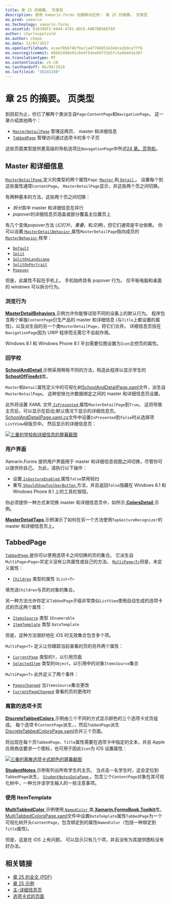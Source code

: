 ```yaml
---
title: 章 25 的摘要。 页类型
description: 使用 Xamarin.Forms 创建移动应用： 章 25 的摘要。 页类型
ms.prod: xamarin
ms.technology: xamarin-forms
ms.assetid: D1D348F2-6A44-4781-ADCE-A0B7BB9AEF89
author: charlespetzold
ms.author: chape
ms.date: 11/07/2017
ms.openlocfilehash: ecee7866f4bf9ac1a4f706853434dce2b9cef7f6
ms.sourcegitcommit: 66682dd8e93c0e4f5dee69f32b5fc5a96443e307
ms.translationtype: MT
ms.contentlocale: zh-CN
ms.lasthandoff: 06/08/2018
ms.locfileid: "35241150"
---
```

# <a name="summary-of-chapter-25-page-varieties"></a>章 25 的摘要。 页类型

到目前为止，你已了解两个类派生自`Page`:`ContentPage`和`NavigationPage`。 这一章介绍其他两个：

- [`MasterDetailPage`](https://developer.xamarin.com/api/type/Xamarin.Forms.MasterDetailPage/) 管理这两页、 master 和详细信息
- [`TabbedPage`](https://developer.xamarin.com/api/type/Xamarin.Forms.TabbedPage/) 管理访问通过选项卡的多个子页

这些页面类型提供更高级的导航选项比`NavagationPage`中所述[24 章。页导航](~/xamarin-forms/creating-mobile-apps-xamarin-forms/summaries/chapter24.md)。

## <a name="master-and-detail"></a>Master 和详细信息

[ `MasterDetailPage` ](https://developer.xamarin.com/api/type/Xamarin.Forms.MasterDetailPage/)定义的类型的两个属性`Page`: [ `Master` ](https://developer.xamarin.com/api/property/Xamarin.Forms.MasterDetailPage.Master/)和[ `Detail` ](https://developer.xamarin.com/api/property/Xamarin.Forms.MasterDetailPage.Detail/)。 设置每个到这些属性通常`ContentPage`。 `MasterDetailPage`显示，并这些两个页之间切换。

有两种基本的方法，这些两个页之间切换：

- *拆分*其中 master 和详细信息在并行
- *popover*的详细信息页涵盖或部分覆盖主位置页上

有几个变体*popover*方法 (*幻灯片*，*重叠*，和*交换*)，但它们通常是平台依赖。 你可以设置[ `MasterDetailBehavior` ](https://developer.xamarin.com/api/property/Xamarin.Forms.MasterDetailPage.MasterBehavior/)属性`MasterDetailPage`指向成员的[ `MasterBehavior` ](https://developer.xamarin.com/api/type/Xamarin.Forms.MasterBehavior/)枚举：

- [`Default`](https://developer.xamarin.com/api/field/Xamarin.Forms.MasterBehavior.Default/)
- [`Split`](https://developer.xamarin.com/api/field/Xamarin.Forms.MasterBehavior.Split/)
- [`SplitOnLandscape`](https://developer.xamarin.com/api/field/Xamarin.Forms.MasterBehavior.SplitOnLandscape/)
- [`SplitOnPortrait`](https://developer.xamarin.com/api/field/Xamarin.Forms.MasterBehavior.SplitOnPortrait/)
- [`Popover`](https://developer.xamarin.com/api/field/Xamarin.Forms.MasterBehavior.Popover/)

但是，此属性不起在手机上。 手机始终具有 popover 行为。 仅平板电脑和桌面的 windows 可以拆分行为。

### <a name="exploring-the-behaviors"></a>浏览行为

[ **MasterDetailBehaviors** ](https://github.com/xamarin/xamarin-forms-book-samples/tree/master/Chapter25/MasterDetailBehaviors)示例允许你能够试验不同的设备上的默认行为。 程序包含两个单独`ContentPage`衍生产品的 master 和详细信息 (与`Title`上都设置的属性)，以及派生自的另一个类`MasterDetailPage`，将它们合并。 详细信息页括在`NavigationPage`因为 UWP 程序而无需它不会起作用。

Windows 8.1 和 Windows Phone 8.1 平台需要位图设置为`Icon`主控页的属性。

### <a name="back-to-school"></a>回学校

[ **SchoolAndDetail** ](https://github.com/xamarin/xamarin-forms-book-samples/tree/master/Chapter25/SchoolAndDetail)示例采用稍有不同的方法，构造此程序以显示学生的[ **SchoolOfFineArt**](https://github.com/xamarin/xamarin-forms-book-samples/tree/master/Libraries/SchoolOfFineArt)库。

`Master`和`Detail`属性定义中的可视化树[SchoolAndDetailPage.xaml](https://github.com/xamarin/xamarin-forms-book-samples/blob/master/Chapter25/SchoolAndDetail/SchoolAndDetail/SchoolAndDetail/SchoolAndDetailPage.xaml)文件，派生自`MasterDetailPage`。 这种安排允许数据绑定之间的 master 和详细信息页设置。

此外将设置 XAML 文件[ `IsPresented` ](https://developer.xamarin.com/api/property/Xamarin.Forms.MasterDetailPage.IsPresented/)属性`MasterDetailPage`到`True`。 这将导致主页后，可以显示在启动;默认情况下显示的详细信息页。 [SchoolAndDetailPage.xaml.cs](https://github.com/xamarin/xamarin-forms-book-samples/blob/master/Chapter25/SchoolAndDetail/SchoolAndDetail/SchoolAndDetail/SchoolAndDetailPage.xaml.cs)文件中设置`IsPresented`到`false`时从选择项`ListView`母版页中。 然后显示的详细信息页：

[![三重的学校和详细信息的屏幕截图](images/ch25fg09-small.png "从 MasterDetailPage 的详细信息页")](images/ch25fg09-large.png#lightbox "从 MasterDetailPage 的详细信息页")

### <a name="your-own-user-interface"></a>用户界面

Xamarin.Forms 提供用户界面用于 master 和详细信息视图之间切换，尽管你可以提供你自己。 为此，请执行以下操作：

- 设置[ `IsGestureEnabled` ](https://developer.xamarin.com/api/property/Xamarin.Forms.MasterDetailPage.IsGestureEnabled/)属性`false`禁用轻扫
- 重写[ `ShouldShowToolbarButton` ](https://developer.xamarin.com/api/member/Xamarin.Forms.MasterDetailPage.ShouldShowToolbarButton()/)方法，并且返回`false`隐藏在 Windows 8.1 和 Windows Phone 8.1 上的工具栏按钮。

你必须提供一种方式来切换 master 和详细信息页中，如所示[ **ColorsDetail** ](https://github.com/xamarin/xamarin-forms-book-samples/tree/master/Chapter25/ColorsDetails)示例。

[ **MasterDetailTaps** ](https://github.com/xamarin/xamarin-forms-book-samples/tree/master/Chapter25/MasterDetailTaps)示例演示了如何在另一个方法使用`TapGestureRecognizer`的 master 和详细信息页上。

## <a name="tabbedpage"></a>TabbedPage

[ `TabbedPage` ](https://developer.xamarin.com/api/type/Xamarin.Forms.TabbedPage/)是你可以使用选项卡之间切换的页的集合。 它派生自`MultiPage<Page>`并定义没有公共属性或自己的方法。 [`MultiPage<T>`](https://developer.xamarin.com/api/type/Xamarin.Forms.MultiPage%3CT%3E/)但是，未定义属性：

- [`Children`](https://developer.xamarin.com/api/property/Xamarin.Forms.MultiPage%3CT%3E.Children/) 类型的属性 `IList<T>`

填充该`Children`与页的对象的集合。

另一种方法允许你定义`TabbedPage`子级非常类似`ListView`使用自动生成的选项卡式的页这两个属性：

- [`ItemsSource`](https://developer.xamarin.com/api/property/Xamarin.Forms.MultiPage%3CT%3E.ItemsSource/) 类型 `IEnumerable`
- [`ItemTemplate`](https://developer.xamarin.com/api/property/Xamarin.Forms.MultiPage%3CT%3E.ItemTemplate/) 类型 `DataTemplate`

但是，这种方法很好地在 iOS 时无效集合包含多个项。

`MultiPage<T>` 定义让你跟踪当前查看的页的另外两个属性：

- [`CurrentPage`](https://developer.xamarin.com/api/property/Xamarin.Forms.MultiPage%3CT%3E.CurrentPage/) 类型的`T`，以引用页面
- [`SelectedItem`](https://developer.xamarin.com/api/property/Xamarin.Forms.MultiPage%3CT%3E.SelectedItem/) 类型的`Object`，以引用中的对象`ItemsSource`集合

`MultiPage<T>` 此外定义了两个事件：

- [`PagesChanged`](https://developer.xamarin.com/api/event/Xamarin.Forms.MultiPage%3CT%3E.PagesChanged/) 当`ItemsSource`集合更改
- [`CurrentPageChanged`](https://developer.xamarin.com/api/event/Xamarin.Forms.MultiPage%3CT%3E.CurrentPageChanged/) 查看的页的更改时

### <a name="discrete-tab-pages"></a>离散的选项卡页

[ **DiscreteTabbedColors** ](https://github.com/xamarin/xamarin-forms-book-samples/tree/master/Chapter25/DiscreteTabbedColors)示例由三个不同的方式显示颜色的三个选项卡式页组成。 每个选项卡`ContentPage`派生，，然后`TabbedPage`派生[DiscreteTabbedColorsPage.xaml](https://github.com/xamarin/xamarin-forms-book-samples/blob/master/Chapter25/DiscreteTabbedColors/DiscreteTabbedColors/DiscreteTabbedColors/DiscreteTabbedColorsPage.xaml)合并三个页面。

将出现在每个页`TabbedPage`、`Title`属性需要在选项卡中指定的文本，并且 Apple 应用商店要求一个图标，也可用于因此`Icon`为 iOS 设置属性：

[![三重的离散选项卡式颜色的屏幕截图](images/ch25fg13-small.png "TabbedPage")](images/ch25fg13-large.png#lightbox "TabbedPage")

[ **StudentNotes** ](https://github.com/xamarin/xamarin-forms-book-samples/tree/master/Chapter25/StudentNotes)示例有列出所有学生的主页。 当点击一名学生时，这会定位到`TabbedPage`派生， [ `StudentNotesDataPage` ](https://github.com/xamarin/xamarin-forms-book-samples/blob/master/Chapter25/StudentNotes/StudentNotes/StudentNotes/StudentNotesDataPage.xaml)，包含三个`ContentPage`对象在其可视化树中，一种允许该学生输入的一些注意事项。

### <a name="using-an-itemtemplate"></a>使用 ItemTemplate

[ **MultiTabbedColor** ](https://github.com/xamarin/xamarin-forms-book-samples/tree/master/Chapter25/MultiTabbedColors)示例使用[ `NamedColor` ](https://github.com/xamarin/xamarin-forms-book-samples/blob/master/Libraries/Xamarin.FormsBook.Toolkit/Xamarin.FormsBook.Toolkit/NamedColor.cs)类[ **Xamarin.FormsBook.Toolkit**](https://github.com/xamarin/xamarin-forms-book-samples/tree/master/Libraries/Xamarin.FormsBook.Toolkit)库。 [MultiTabbedColorsPage.xaml](https://github.com/xamarin/xamarin-forms-book-samples/blob/master/Chapter25/MultiTabbedColors/MultiTabbedColors/MultiTabbedColors/MultiTabbedColorsPage.xaml)文件中设置`DataTemplate`属性`TabbedPage`为一个可视化树开头`ContentPage`，包含绑定到的属性`NamedColor`（包括一种绑定到`Title`属性)。

但是，这是在 iOS 上有问题。 可以显示只有几个项，并且没有为其提供图标没有好办法。



## <a name="related-links"></a>相关链接

- [章 25 的全文 (PDF)](https://download.xamarin.com/developer/xamarin-forms-book/XamarinFormsBook-Ch25-Apr2016.pdf)
- [章 25 示例](https://github.com/xamarin/xamarin-forms-book-samples/tree/master/Chapter25)
- [主-详细信息页](~/xamarin-forms/app-fundamentals/navigation/master-detail-page.md)
- [选项卡式的页面](~/xamarin-forms/app-fundamentals/navigation/tabbed-page.md)
